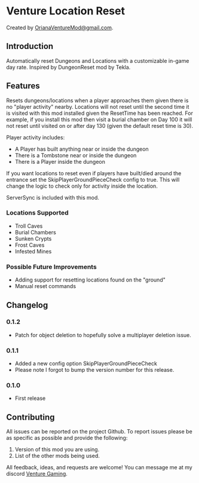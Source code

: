 # Venture Location Reset

Created by [OrianaVentureMod@gmail.com](https://github.com/OrianaVenture/VentureValheim).

## Introduction

Automatically reset Dungeons and Locations with a customizable in-game day rate. Inspired by DungeonReset mod by Tekla.

## Features

Resets dungeons/locations when a player approaches them given there is no "player activity" nearby. Locations will not reset until the second time it is visited with this mod installed given the ResetTime has been reached. For example, if you install this mod then visit a burial chamber on Day 100 it will not reset until visited on or after day 130 (given the default reset time is 30).

Player activity includes:

* A Player has built anything near or inside the dungeon
* There is a Tombstone near or inside the dungeon
* There is a Player inside the dungeon

If you want locations to reset even if players have built/died around the entrance set the SkipPlayerGroundPieceCheck config to true. This will change the logic to check only for activity inside the location.

ServerSync is included with this mod.

### Locations Supported

* Troll Caves
* Burial Chambers
* Sunken Crypts
* Frost Caves
* Infested Mines

### Possible Future Improvements

* Adding support for resetting locations found on the "ground"
* Manual reset commands

## Changelog

### 0.1.2

* Patch for object deletion to hopefully solve a multiplayer deletion issue.

### 0.1.1

* Added a new config option SkipPlayerGroundPieceCheck
* Please note I forgot to bump the version number for this release.

### 0.1.0

* First release

## Contributing

All issues can be reported on the project Github. To report issues please be as specific as possible and provide the following:

1. Version of this mod you are using.
2. List of the other mods being used.

All feedback, ideas, and requests are welcome! You can message me at my discord [Venture Gaming](https://discord.gg/tAd5hapt88).
